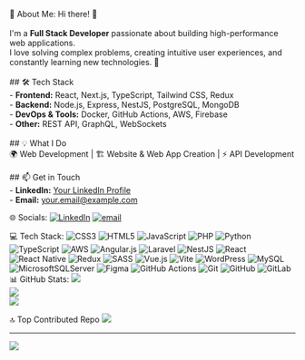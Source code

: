  💫 About Me:
 Hi there! 👋  <br><br>I'm a **Full Stack Developer** passionate about building high-performance web applications.  <br>I love solving complex problems, creating intuitive user experiences, and constantly learning new technologies. 🚀  <br><br>## 🛠 Tech Stack  <br>- **Frontend:** React, Next.js, TypeScript, Tailwind CSS, Redux  <br>- **Backend:** Node.js, Express, NestJS, PostgreSQL, MongoDB  <br>- **DevOps & Tools:** Docker, GitHub Actions, AWS, Firebase  <br>- **Other:** REST API, GraphQL, WebSockets  <br><br>## 💡 What I Do  <br>🌍 Web Development | 🏗️ Website & Web App Creation | ⚡ API Development  <br><br>## 📫 Get in Touch  <br>- **LinkedIn:** [Your LinkedIn Profile](#)  <br>- **Email:** your.email@example.com  <br>


 🌐 Socials:
[![LinkedIn](https://img.shields.io/badge/LinkedIn-%230077B5.svg?logo=linkedin&logoColor=white)](https://linkedin.com/in/linkedin.com/in/nijat-ismayil-60241b1b8) [![email](https://img.shields.io/badge/Email-D14836?logo=gmail&logoColor=white)](mailto:ismayilnijat95@gmail.com) 

 💻 Tech Stack:
![CSS3](https://img.shields.io/badge/css3-%231572B6.svg?style=for-the-badge&logo=css3&logoColor=white) ![HTML5](https://img.shields.io/badge/html5-%23E34F26.svg?style=for-the-badge&logo=html5&logoColor=white) ![JavaScript](https://img.shields.io/badge/javascript-%23323330.svg?style=for-the-badge&logo=javascript&logoColor=%23F7DF1E) ![PHP](https://img.shields.io/badge/php-%23777BB4.svg?style=for-the-badge&logo=php&logoColor=white) ![Python](https://img.shields.io/badge/python-3670A0?style=for-the-badge&logo=python&logoColor=ffdd54) ![TypeScript](https://img.shields.io/badge/typescript-%23007ACC.svg?style=for-the-badge&logo=typescript&logoColor=white) ![AWS](https://img.shields.io/badge/AWS-%23FF9900.svg?style=for-the-badge&logo=amazon-aws&logoColor=white) ![Angular.js](https://img.shields.io/badge/angular.js-%23E23237.svg?style=for-the-badge&logo=angularjs&logoColor=white) ![Laravel](https://img.shields.io/badge/laravel-%23FF2D20.svg?style=for-the-badge&logo=laravel&logoColor=white) ![NestJS](https://img.shields.io/badge/nestjs-%23E0234E.svg?style=for-the-badge&logo=nestjs&logoColor=white) ![React](https://img.shields.io/badge/react-%2320232a.svg?style=for-the-badge&logo=react&logoColor=%2361DAFB) ![React Native](https://img.shields.io/badge/react_native-%2320232a.svg?style=for-the-badge&logo=react&logoColor=%2361DAFB) ![Redux](https://img.shields.io/badge/redux-%23593d88.svg?style=for-the-badge&logo=redux&logoColor=white) ![SASS](https://img.shields.io/badge/SASS-hotpink.svg?style=for-the-badge&logo=SASS&logoColor=white) ![Vue.js](https://img.shields.io/badge/vue.js-%2335495e.svg?style=for-the-badge&logo=vuedotjs&logoColor=%234FC08D) ![Vite](https://img.shields.io/badge/vite-%23646CFF.svg?style=for-the-badge&logo=vite&logoColor=white) ![WordPress](https://img.shields.io/badge/WordPress-%23117AC9.svg?style=for-the-badge&logo=WordPress&logoColor=white) ![MySQL](https://img.shields.io/badge/mysql-4479A1.svg?style=for-the-badge&logo=mysql&logoColor=white) ![MicrosoftSQLServer](https://img.shields.io/badge/Microsoft%20SQL%20Server-CC2927?style=for-the-badge&logo=microsoft%20sql%20server&logoColor=white) ![Figma](https://img.shields.io/badge/figma-%23F24E1E.svg?style=for-the-badge&logo=figma&logoColor=white) ![GitHub Actions](https://img.shields.io/badge/github%20actions-%232671E5.svg?style=for-the-badge&logo=githubactions&logoColor=white) ![Git](https://img.shields.io/badge/git-%23F05033.svg?style=for-the-badge&logo=git&logoColor=white) ![GitHub](https://img.shields.io/badge/github-%23121011.svg?style=for-the-badge&logo=github&logoColor=white) ![GitLab](https://img.shields.io/badge/gitlab-%23181717.svg?style=for-the-badge&logo=gitlab&logoColor=white)
 📊 GitHub Stats:
![](https://github-readme-stats.vercel.app/api?username=NijatIsmayil&theme=shadow_blue&hide_border=false&include_all_commits=false&count_private=false)<br/>
![](https://nirzak-streak-stats.vercel.app/?user=NijatIsmayil&theme=shadow_blue&hide_border=false)<br/>
![](https://github-readme-stats.vercel.app/api/top-langs/?username=NijatIsmayil&theme=shadow_blue&hide_border=false&include_all_commits=false&count_private=false&layout=compact)

 🔝 Top Contributed Repo
![](https://github-contributor-stats.vercel.app/api?username=NijatIsmayil&limit=5&theme=radical&combine_all_yearly_contributions=true)

---
[![](https://visitcount.itsvg.in/api?id=NijatIsmayil&icon=0&color=1)](https://visitcount.itsvg.in)

<!-- Proudly created with GPRM ( https://gprm.itsvg.in ) -->

<!-- Proudly created with GPRM ( https://gprm.itsvg.in ) -->
